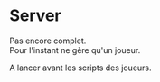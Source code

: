 # Server

Pas encore complet.  
Pour l'instant ne gère qu'un joueur.  
  
A lancer avant les scripts des joueurs.



